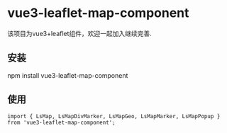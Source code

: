 # vue3-leaflet-map-component

该项目为vue3+leaflet组件，欢迎一起加入继续完善.

## 安装

npm install vue3-leaflet-map-component

## 使用
```
import { LsMap, LsMapDivMarker, LsMapGeo, LsMapMarker, LsMapPopup } from 'vue3-leaflet-map-component';
```
